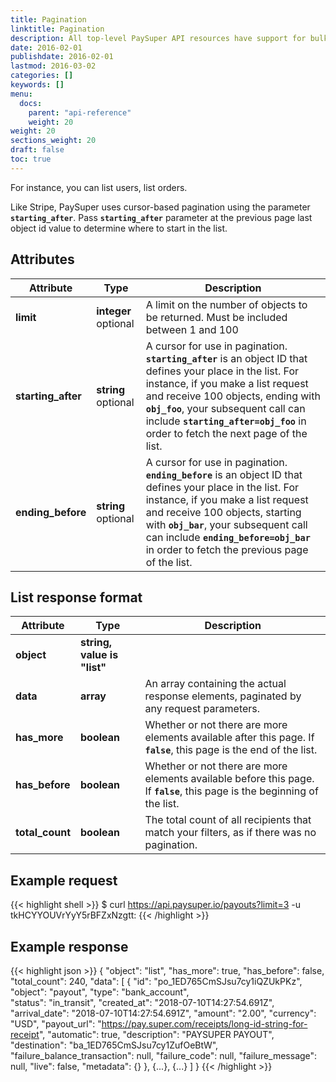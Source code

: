 ```yaml
---
title: Pagination
linktitle: Pagination
description: All top-level PaySuper API resources have support for bulk fetches **`list`** API methods.
date: 2016-02-01
publishdate: 2016-02-01
lastmod: 2016-03-02
categories: []
keywords: []
menu:
  docs:
    parent: "api-reference"
    weight: 20
weight: 20
sections_weight: 20
draft: false
toc: true
---
```


For instance, you can list users, list orders. 

Like Stripe, PaySuper uses cursor-based pagination using the parameter **`starting_after`**. Pass **`starting_after`** parameter at the previous page last object id value to determine where to start in the list.

## Attributes

Attribute|Type|Description
---|---|---
**limit**|**integer** optional|A limit on the number of objects to be returned. Must be included between 1 and 100
**starting_after**|**string** optional|A cursor for use in pagination. **`starting_after`** is an object ID that defines your place in the list. For instance, if you make a list request and receive 100 objects, ending with **`obj_foo`**, your subsequent call can include **`starting_after=obj_foo`** in order to fetch the next page of the list.
**ending_before**|**string** optional|A cursor for use in pagination. **`ending_before`** is an object ID that defines your place in the list. For instance, if you make a list request and receive 100 objects, starting with **`obj_bar`**, your subsequent call can include **`ending_before=obj_bar`** in order to fetch the previous page of the list.

## List response format

Attribute|Type|Description
---|---|---
**object** | **string, value is "list"**|
**data** | **array**| An array containing the actual response elements, paginated by any request parameters.
**has_more** | **boolean**| Whether or not there are more elements available after this page. If **`false`**, this page is the end of the list.
**has_before** | **boolean**| Whether or not there are more elements available before this page. If **`false`**, this page is the beginning of the list.
**total_count** | **boolean**| The total count of all recipients that match your filters, as if there was no pagination.

## Example request

{{< highlight shell >}}
$ curl https://api.paysuper.io/payouts?limit=3 -u tkHCYYOUVrYyY5rBFZxNzgtt:
{{< /highlight >}}

## Example response

{{< highlight json >}}
{
  "object": "list",
  "has_more": true,
  "has_before": false,
  "total_count": 240,
  "data": [
    {
      "id": "po_1ED765CmSJsu7cy1iQZUkPKz",
      "object": "payout",
      "type": "bank_account",  
      "status": "in_transit",
      "created_at": "2018-07-10T14:27:54.691Z",
      "arrival_date": "2018-07-10T14:27:54.691Z",
      "amount": "2.00",
      "currency": "USD",
      "payout_url": "https://pay.super.com/receipts/long-id-string-for-receipt",
      "automatic": true,
      "description": "PAYSUPER PAYOUT",
      "destination": "ba_1ED765CmSJsu7cy1ZufOeBtW",
      "failure_balance_transaction": null,
      "failure_code": null,
      "failure_message": null,
      "live": false,
      "metadata": {}
    },
    {...},
    {...}
  ]
}
{{< /highlight >}}
